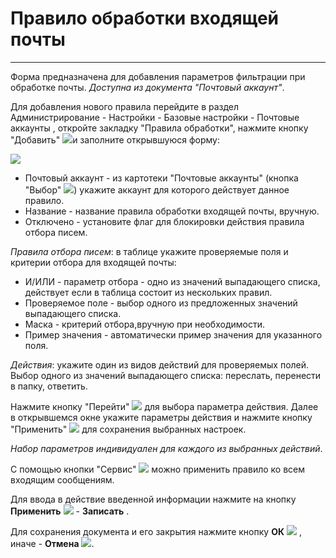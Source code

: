﻿# Правило обработки входящей почты
_ _ _ _ _ _

Форма предназначена для добавления параметров фильтрации при обработке почты.
*Доступна из документа "Почтовый аккаунт"*.

Для добавления нового правила перейдите в раздел Администрирование - Настройки - Базовые настройки - Почтовые аккаунты , откройте закладку "Правила обработки", нажмите кнопку "Добавить" ![](topic:Com.AddFiles.Btn_Add.png)и заполните открывшуюся форму:

![](topic:.Администрирование.AddFiles.Screenshot_2630.jpg)

- Почтовый аккаунт - из картотеки "Почтовые аккаунты" (кнопка "Выбор" ![](topic:Com.AddFiles.Btn_select.png)) укажите аккаунт для которого действует данное правило.
- Название - название правила обработки входящей почты, вручную.
- Отключено - установите флаг для блокировки действия правила отбора писем.

*Правила отбора писем*: в таблице укажите проверяемые поля и критерии отбора для входящей почты:

- И/ИЛИ - параметр отбора - одно из значений выпадающего списка, действует если в таблица состоит из нескольких правил.
- Проверяемое поле - выбор одного из предложенных значений выпадающего списка.
- Маска - критерий отбора,вручную при необходимости.
- Пример значения - автоматически пример значения для указанного поля.

*Действия*:   укажите один из видов действий для проверяемых полей. Выбор одного из значений выпадающего списка: переслать, перенести в папку, ответить.

Нажмите кнопку "Перейти" ![](topic:Com.AddFiles.Btn_go.png) для выбора параметра действия. Далее в открывшемся окне укажите параметры действия и нажмите кнопку "Применить" ![](topic:Com.AddFiles.Btn_OK.png) для сохранения выбранных настроек.

*Набор параметров индивидуален для каждого из выбранных действий*.

С помощью кнопки "Сервис" ![](topic:Com.AddFiles.Btn_Services.png) можно применить правило ко всем входящим сообщениям.

Для ввода в действие введенной информации нажмите на кнопку **Применить** ![](topic:Администрирование.AddFiles.Btn_OK.png) - **Записать** .

Для сохранения документа и его закрытия нажмите кнопку **ОК** ![](topic:Администрирование.AddFiles.Btn_Post.png) , иначе  -  **Отмена** ![](topic:Администрирование.AddFiles.BtnCloseCancel.png).


